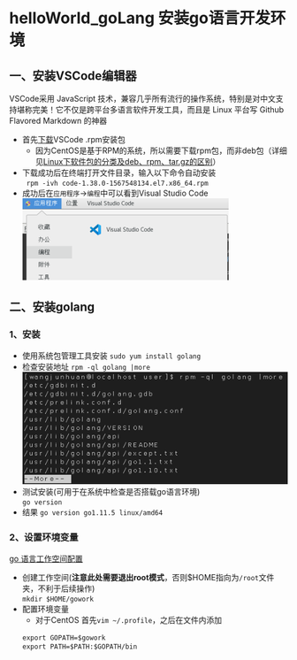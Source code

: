 # helloWorld_goLang 安装go语言开发环境
## 一、安装VSCode编辑器
VSCode采用 JavaScript 技术，兼容几乎所有流行的操作系统，特别是对中文支持堪称完美！它不仅是跨平台多语言软件开发工具，而且是 Linux 平台写 Github Flavored Markdown 的神器
- 首先[下载](https://code.visualstudio.com/download)VSCode .rpm安装包
    - 因为CentOS是基于RPM的系统，所以需要下载rpm包，而非deb包（详细见[Linux下软件包的分类及deb、rpm、tar.gz的区别](https://blog.csdn.net/liu865033503/article/details/86014773)）
- 下载成功后在终端打开文件目录，输入以下命令自动安装  
 ` rpm -ivh code-1.38.0-1567548134.el7.x86_64.rpm`
- 成功后在`应用程序`->`编程`中可以看到Visual Studio Code  
    ![code](image/1.png)
## 二、安装golang
### 1、安装
-  使用系统包管理工具安装
`sudo yum install golang`
-  检查安装地址
`rpm -ql golang |more`  
![安装地址](image/2.png)
-  测试安装(可用于在系统中检查是否搭载go语言环境)   
`go version`
-  结果
`go version go1.11.5 linux/amd64`
### 2、设置环境变量
[go 语言工作空间配置](https://go-zh.org/doc/code.html)
-  创建工作空间(**注意此处需要退出root模式**，否则$HOME指向为`/root`文件夹，不利于后续操作)  
`mkdir $HOME/gowork`
-  配置环境变量
    - 对于CentOS 首先`vim ~/.profile`，之后在文件内添加
    ```
    export GOPATH=$gowork
    export PATH=$PATH:$GOPATH/bin
    ```